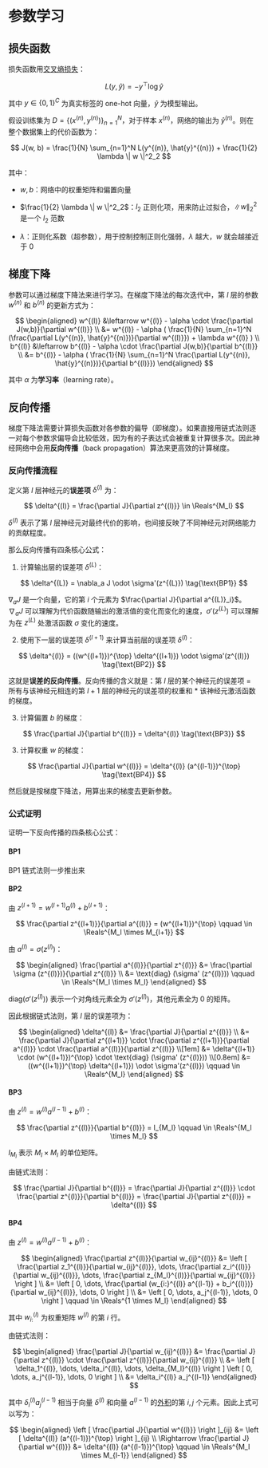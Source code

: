 # 参数学习

## 损失函数

损失函数用[交叉熵损失](/ai/ml/basic-ml/loss-function/#交叉熵损失)：

$$
L(y, \hat{y}) = -y^{\top} \log \hat{y}
$$

其中 $y \in \{0,1\}^C$ 为真实标签的 one-hot 向量，$\hat{y}$ 为模型输出。

假设训练集为 $D = \{ (x^{(n)}, y^{(n)}) \}_{n=1}^N$，对于样本 $x^{(n)}$，网络的输出为 $\hat{y}^{(n)}$。则在整个数据集上的代价函数为：

$$
J(w, b) = \frac{1}{N} \sum_{n=1}^N L(y^{(n)}, \hat{y}^{(n)}) + \frac{1}{2} \lambda \| w \|^2_2
$$

其中：

- $w, b$：网络中的权重矩阵和偏置向量

- $\frac{1}{2} \lambda \| w \|^2_2$：$l_2$ 正则化项，用来防止过拟合，$\| w \|^2_2$ 是一个 $l_2$ 范数

- $\lambda$：正则化系数（超参数），用于控制控制正则化强弱，$\lambda$ 越大，$w$ 就会越接近于 0

## 梯度下降

参数可以通过梯度下降法来进行学习。在梯度下降法的每次迭代中，第 $l$ 层的参数 $w^{(n)}$ 和 $b^{(n)}$ 的更新方式为：

$$
\begin{aligned}
  w^{(l)} &\leftarrow w^{(l)} - \alpha \cdot \frac{\partial J(w,b)}{\partial w^{(l)}} \\
          &= w^{(l)} - \alpha ( \frac{1}{N} \sum_{n=1}^N (\frac{\partial L(y^{(n)}, \hat{y}^{(n)})}{\partial w^{(l)}}) + \lambda w^{(l)} ) \\
  b^{(l)} &\leftarrow b^{(l)} - \alpha \cdot \frac{\partial J(w,b)}{\partial b^{(l)}} \\
          &= b^{(l)} - \alpha ( \frac{1}{N} \sum_{n=1}^N \frac{\partial L(y^{(n)}, \hat{y}^{(n)})}{\partial b^{(l)}})
\end{aligned}
$$

其中 $\alpha$ 为**学习率**（learning rate）。

## 反向传播

梯度下降法需要计算损失函数对各参数的偏导（即梯度）。如果直接用链式法则逐一对每个参数求偏导会比较低效，因为有的子表达式会被重复计算很多次。因此神经网络中会用**反向传播**（back propagation）算法来更高效的计算梯度。

### 反向传播流程

定义第 $l$ 层神经元的**误差项** $\delta^{(l)}$ 为：

$$
\delta^{(l)} = \frac{\partial J}{\partial z^{(l)}} \in \Reals^{M_l}
$$

$\delta^{(l)}$ 表示了第 $l$ 层神经元对最终代价的影响，也间接反映了不同神经元对网络能力的贡献程度。

那么反向传播有四条核心公式：

1. 计算输出层的误差项 $\delta^{(L)}$：

  $$
  \delta^{(L)} = \nabla_a J \odot \sigma'(z^{(L)}) \tag{\text{BP1}}
  $$

  $\nabla_a J$ 是一个向量，它的第 $i$ 个元素为 $\frac{\partial J}{\partial a^{(L)}_i}$。$\nabla_a J$ 可以理解为代价函数随输出的激活值的变化而变化的速度，$\sigma'(z^{(L)})$ 可以理解为在 $z^{(L)}$ 处激活函数 $\sigma$ 变化的速度。

2. 使用下一层的误差项 $\delta^{(l+1)}$ 来计算当前层的误差项 $\delta^{(l)}$：

  $$
  \delta^{(l)} = ((w^{(l+1)})^{\top} \delta^{(l+1)}) \odot \sigma'(z^{(l)}) \tag{\text{BP2}}
  $$

  这就是**误差的反向传播**。反向传播的含义就是：第 $l$ 层的某个神经元的误差项 = 所有与该神经元相连的第 $l + 1$ 层的神经元的误差项的权重和 * 该神经元激活函数的梯度。

3. 计算偏置 $b$ 的梯度：

  $$
  \frac{\partial J}{\partial b^{(l)}} = \delta^{(l)} \tag{\text{BP3}}
  $$

3. 计算权重 $w$ 的梯度：

  $$
  \frac{\partial J}{\partial w^{(l)}} = \delta^{(l)} (a^{(l-1)})^{\top} \tag{\text{BP4}}
  $$

然后就是按梯度下降法，用算出来的梯度去更新参数。

### 公式证明

证明一下反向传播的四条核心公式：

#### BP1

BP1 链式法则一步推出来

#### BP2

由 $z^{(l+1)} = w^{(l+1)}a^{(l)} + b^{(l+1)}$：

$$
\frac{\partial z^{(l+1)}}{\partial a^{(l)}} = (w^{(l+1)})^{\top} \qquad \in \Reals^{M_l \times M_{l+1}}
$$

由 $a^{(l)} = \sigma (z^{(l)})$：

$$
\begin{aligned}
  \frac{\partial a^{(l)}}{\partial z^{(l)}} &= \frac{\partial \sigma (z^{(l)})}{\partial z^{(l)}} \\
                                            &= \text{diag} (\sigma' (z^{(l)})) \qquad \in \Reals^{M_l \times M_l}
\end{aligned}
$$

$\text{diag} (\sigma' (z^{(l)}))$ 表示一个对角线元素全为 $\sigma' (z^{(l)})$，其他元素全为 0 的矩阵。

因此根据链式法则，第 $l$ 层的误差项为：

$$
\begin{aligned}
  \delta^{(l)} &= \frac{\partial J}{\partial z^{(l)}} \\
  &= \frac{\partial J}{\partial z^{(l+1)}} \cdot \frac{\partial z^{(l+1)}}{\partial a^{(l)}} \cdot \frac{\partial a^{(l)}}{\partial z^{(l)}} \\[1em]
  &= \delta^{(l+1)} \cdot (w^{(l+1)})^{\top} \cdot \text{diag} (\sigma' (z^{(l)})) \\[0.8em]
  &= ((w^{(l+1)})^{\top} \delta^{(l+1)}) \odot \sigma'(z^{(l)}) \qquad \in \Reals^{M_l}
\end{aligned}
$$

#### BP3

由 $z^{(l)} = w^{(l)}a^{(l-1)} + b^{(l)}$：

$$
\frac{\partial z^{(l)}}{\partial b^{(l)}} = I_{M_l} \qquad \in \Reals^{M_l \times M_l}
$$

$I_{M_l}$ 表示 $M_l \times M_l$ 的单位矩阵。

由链式法则：

$$
\frac{\partial J}{\partial b^{(l)}} = \frac{\partial J}{\partial z^{(l)}} \cdot \frac{\partial z^{(l)}}{\partial b^{(l)}} = \frac{\partial J}{\partial z^{(l)}} = \delta^{(l)}
$$

#### BP4

由 $z^{(l)} = w^{(l)}a^{(l-1)} + b^{(l)}$：

$$
\begin{aligned}
  \frac{\partial z^{(l)}}{\partial w_{ij}^{(l)}} &= \left [ \frac{\partial z_1^{(l)}}{\partial w_{ij}^{(l)}}, \dots, \frac{\partial z_i^{(l)}}{\partial w_{ij}^{(l)}}, \dots, \frac{\partial z_{M_l}^{(l)}}{\partial w_{ij}^{(l)}}  \right ] \\
  &= \left [ 0, \dots, \frac{\partial (w_{i:}^{(l)} a^{(l-1)} + b_i^{(l)})}{\partial w_{ij}^{(l)}}, \dots, 0  \right ] \\
  &= \left [ 0, \dots, a_j^{(l-1)}, \dots, 0  \right ] \qquad \in \Reals^{1 \times M_l}
\end{aligned}
$$

其中 $w_{i:}^{(l)}$ 为权重矩阵 $w^{(l)}$ 的第 $i$ 行。

由链式法则：

$$
\begin{aligned}
  \frac{\partial J}{\partial w_{ij}^{(l)}} &= \frac{\partial J}{\partial z^{(l)}} \cdot \frac{\partial z^{(l)}}{\partial w_{ij}^{(l)}} \\
  &=  \left [ \delta_1^{(l)}, \dots, \delta_i^{(l)}, \dots, \delta_{M_l}^{(l)} \right ] \left [ 0, \dots, a_j^{(l-1)}, \dots, 0  \right ] \\
  &= \delta_i^{(l)} a_j^{(l-1)}
\end{aligned}
$$

其中 $\delta_i^{(l)} a_j^{(l-1)}$ 相当于向量 $\delta^{(l)}$ 和向量 $a^{(l-1)}$ 的[外积](/math/linear-algebra/matrix-multiplication/#11-向量-x-向量)的第 $i,j$ 个元素。因此上式可以写为：

$$
\begin{aligned}
  \left [ \frac{\partial J}{\partial w^{(l)}} \right ]_{ij} &= \left [ \delta^{(l)} (a^{(l-1)})^{\top} \right ]_{ij} \\
  \Rightarrow \frac{\partial J}{\partial w^{(l)}} &= \delta^{(l)} (a^{(l-1)})^{\top} \qquad \in \Reals^{M_l \times M_{l-1}}
\end{aligned}
$$
